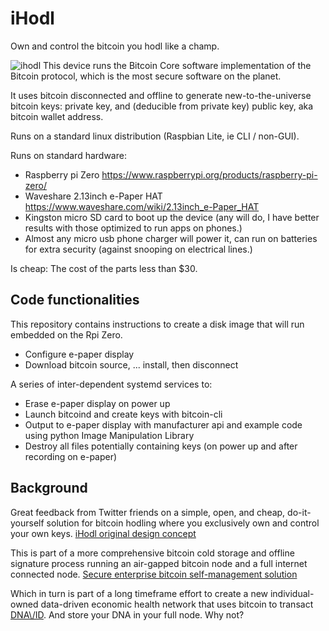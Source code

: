# iHodl

Own and control the bitcoin you hodl like a champ.

![ihodl](https://user-images.githubusercontent.com/1084645/46902779-7e73c780-cecb-11e8-84c6-b250f6e13a66.jpeg)
This device runs the Bitcoin Core software implementation of the Bitcoin protocol, which is the most secure software on the planet.

It uses bitcoin disconnected and offline to generate new-to-the-universe bitcoin keys: private key, and (deducible from private key) public key, aka bitcoin wallet address.

Runs on a standard linux distribution (Raspbian Lite, ie CLI / non-GUI).

Runs on standard hardware:
- Raspberry pi Zero https://www.raspberrypi.org/products/raspberry-pi-zero/
- Waveshare 2.13inch e-Paper HAT https://www.waveshare.com/wiki/2.13inch_e-Paper_HAT
- Kingston micro SD card to boot up the device (any will do, I have better results with those optimized to run apps on phones.)
- Almost any micro usb phone charger will power it, can run on batteries for extra security (against snooping on electrical lines.)

Is cheap: The cost of the parts less than $30.

## Code functionalities
This repository contains instructions to create a disk image that will run embedded on the Rpi Zero.
- Configure e-paper display
- Download bitcoin source, ... install, then disconnect


A series of inter-dependent systemd services to:
- Erase e-paper display on power up
- Launch bitcoind and create keys with bitcoin-cli
- Output to e-paper display with manufacturer api and example code using python Image Manipulation Library
- Destroy all files potentially containing keys (on power up and after recording on e-paper)

## Background
Great feedback from Twitter friends on a simple, open, and cheap, do-it-yourself solution for bitcoin hodling where you exclusively own and control your own keys. [iHodl original design concept](https://twitter.com/davidweisss/status/1047489532130672640)

This is part of a more comprehensive bitcoin cold storage and offline signature process running an air-gapped bitcoin node and a full internet connected node. [Secure enterprise bitcoin self-management solution](https://github.com/davidweisss/Cold_storage "Cold storage and offline signature process running an air-gapped bitcoin node and a full internet connected node.")

Which in turn is part of a long timeframe effort to create a new individual-owned data-driven economic health network that uses bitcoin to transact [DNA\\/ID](https://dnavid.com). And store your DNA in your full node. Why not?
